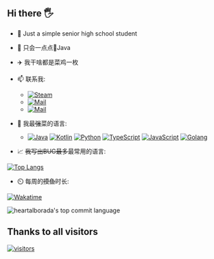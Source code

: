 ## Hi there 🖐
- 🏫 Just a simple senior high school student
- 🎲 只会一点点🤏Java
- ✈️ 我干啥都是菜鸡一枚
- 📫 联系我:
  - [![Steam](https://img.shields.io/badge/-Steam-blue?style=flat-square&logo=Steam&logoColor=fff)](https://steamcommunity.com/id/heartalborada/)
  - [![Mail](https://img.shields.io/badge/-Mail-blue?style=flat-square&logo=MicrosoftOutlook&logoColor=fff)](mailto://heartalborada@outlook.com)
  - [![Mail](https://img.shields.io/badge/-Telegram-blue?style=flat-square&logo=Telegram&logoColor=fff)](https://t.me/heartalborada)
- 🦾 我最~~强~~菜的语言:
  - [![Java](https://img.shields.io/badge/-Java-red?style=flat-square&logo=Openjdk&logoColor=fff)](https://www.openjdk.org/)
[![Kotlin](https://img.shields.io/badge/-Kotlin-purple?style=flat-square&logo=Kotlin&logoColor=fff)](https://kotlinlang.org/)
[![Python](https://img.shields.io/badge/-Python-blue?style=flat-square&logo=Python&logoColor=fff)](https://www.python.org/)
[![TypeScript](https://img.shields.io/badge/-TypeScript-3e74a2?style=flat-square&logo=TypeScript&logoColor=fff)](https://www.typescriptlang.org/)
[![JavaScript](https://img.shields.io/badge/-JavaScript-yellow?style=flat-square&logo=JavaScript&logoColor=fff)](https://www.javascript.com/)
[![Golang](https://img.shields.io/badge/-Golang-00ADD8?style=flat-square&logo=go&logoColor=fff)](https://go.dev/)

- 📈 ~~我写出BUG最多~~最常用的语言:

[![Top Langs](https://github-readme-stats.vercel.app/api/top-langs/?username=heartalborada-del&layout=compact&langs_count=6 "Top languages")]()
- ⏲️ 每周的~~摸鱼~~时长:

[![Wakatime](https://github-readme-stats.vercel.app/api/wakatime?username=heartalborada&range=last_7_days&layout=compact)](https://wakatime.com/@heartalborada "WakaTime")

![heartalborada's top commit language](http://github-profile-summary-cards.vercel.app/api/cards/productive-time?username=heartalborada-del&theme=default&utcOffset=8)
## Thanks to all visitors  
[![visitors](https://count.getloli.com/get/@heartalborada-del?theme=rule34)]()
